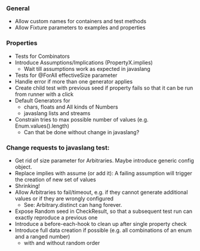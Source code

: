 ### General

- Allow custom names for containers and test methods
- Allow Fixture parameters to examples and properties

### Properties

- Tests for Combinators
- Introduce Assumptions/Implications (PropertyX.implies)
  - Wait till assumptions work as expected in javaslang
- Tests for @ForAll effectiveSize parameter
- Handle error if more than one generator applies
- Create child test with previous seed if property fails so that it can be run from runner with a click
- Default Generators for
  - chars, floats and All kinds of Numbers
  - javaslang lists and streams
- Constrain tries to max possible number of values (e.g. Enum.values().length)
  - Can that be done without change in javaslang?


### Change requests to javaslang test:

- Get rid of size parameter for Arbitraries. Maybe introduce generic config object.
- Replace implies with assume (or add it): A failing assumption will trigger the creation of new set of values 
- Shrinking!
- Allow Arbitraries to fail/timeout, e.g. if they cannot generate additional values or if they are wrongly configured
  - See: Arbitrary.distinct can hang forever.
- Expose Random seed in CheckResult, so that a subsequent test run can exactly reproduce a previous one
- Introduce a before-each-hook to clean up after single property check
- Introduce full data creation if possible (e.g. all combinations of an enum and a ranged number)
  - with and without random order